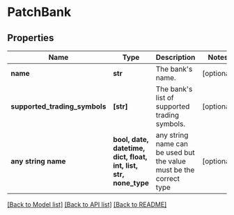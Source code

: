 # PatchBank


## Properties
Name | Type | Description | Notes
------------ | ------------- | ------------- | -------------
**name** | **str** | The bank&#39;s name. | [optional] 
**supported_trading_symbols** | **[str]** | The bank&#39;s list of supported trading symbols. | [optional] 
**any string name** | **bool, date, datetime, dict, float, int, list, str, none_type** | any string name can be used but the value must be the correct type | [optional]

[[Back to Model list]](../README.md#documentation-for-models) [[Back to API list]](../README.md#documentation-for-api-endpoints) [[Back to README]](../README.md)


